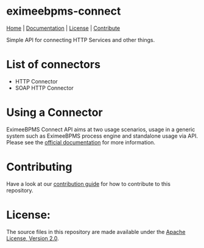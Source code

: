 eximeebpms-connect
===============

<p>
  <a href="http://eximeebpms.com/">Home</a> |
  <a href="https://docs.eximeebpms.org/manual/latest/reference/connect/">Documentation</a> |
  <!-- <a href="https://forum.camunda.org/">Forum</a> | -->
  <!-- <a href="https://jira.camunda.com/browse/CAM">Issues</a> | -->
  <a href="../LICENSE">License</a> |
  <a href="../CONTRIBUTING.md">Contribute</a>
</p>

Simple API for connecting HTTP Services and other things.

# List of connectors

* HTTP Connector
* SOAP HTTP Connector

# Using a Connector

EximeeBPMS Connect API aims at two usage scenarios, usage in a generic system such as EximeeBPMS
process engine and standalone usage via API. Please see the [official documentation](https://docs.eximeebpms.org/manual/latest/reference/connect/) for more information.

# Contributing

Have a look at our [contribution guide](https://github.com/EximeeBPMS/eximeebpms/blob/master/CONTRIBUTING.md) for how to contribute to this repository.


# License:

The source files in this repository are made available under the <a href="../LICENSE">Apache License, Version 2.0</a>.



[CONTRIBUTING.md]: https://github.com/EximeeBPMS/eximeebpms/blob/master/CONTRIBUTING.md
